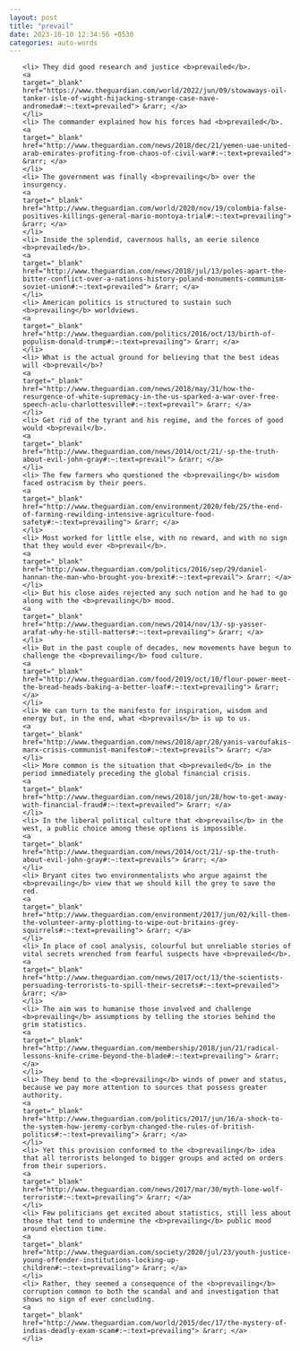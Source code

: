 ```yaml
---
layout: post
title: "prevail"
date: 2023-10-10 12:34:56 +0530
categories: auto-words
---
```

<ol>

    <li> They did good research and justice <b>prevailed</b>.
    <a 
    target="_blank" 
    href="https://www.theguardian.com/world/2022/jun/09/stowaways-oil-tanker-isle-of-wight-hijacking-strange-case-nave-andromeda#:~:text=prevailed"> &rarr; </a>
    </li>
    <li> The commander explained how his forces had <b>prevailed</b>.
    <a 
    target="_blank" 
    href="http://www.theguardian.com/news/2018/dec/21/yemen-uae-united-arab-emirates-profiting-from-chaos-of-civil-war#:~:text=prevailed"> &rarr; </a>
    </li>
    <li> The government was finally <b>prevailing</b> over the insurgency.
    <a 
    target="_blank" 
    href="http://www.theguardian.com/world/2020/nov/19/colombia-false-positives-killings-general-mario-montoya-trial#:~:text=prevailing"> &rarr; </a>
    </li>
    <li> Inside the splendid, cavernous halls, an eerie silence <b>prevailed</b>.
    <a 
    target="_blank" 
    href="http://www.theguardian.com/news/2018/jul/13/poles-apart-the-bitter-conflict-over-a-nations-history-poland-monuments-communism-soviet-union#:~:text=prevailed"> &rarr; </a>
    </li>
    <li> American politics is structured to sustain such <b>prevailing</b> worldviews.
    <a 
    target="_blank" 
    href="http://www.theguardian.com/politics/2016/oct/13/birth-of-populism-donald-trump#:~:text=prevailing"> &rarr; </a>
    </li>
    <li> What is the actual ground for believing that the best ideas will <b>prevail</b>?
    <a 
    target="_blank" 
    href="http://www.theguardian.com/news/2018/may/31/how-the-resurgence-of-white-supremacy-in-the-us-sparked-a-war-over-free-speech-aclu-charlottesville#:~:text=prevail"> &rarr; </a>
    </li>
    <li> Get rid of the tyrant and his regime, and the forces of good would <b>prevail</b>.
    <a 
    target="_blank" 
    href="http://www.theguardian.com/news/2014/oct/21/-sp-the-truth-about-evil-john-gray#:~:text=prevail"> &rarr; </a>
    </li>
    <li> The few farmers who questioned the <b>prevailing</b> wisdom faced ostracism by their peers.
    <a 
    target="_blank" 
    href="http://www.theguardian.com/environment/2020/feb/25/the-end-of-farming-rewilding-intensive-agriculture-food-safety#:~:text=prevailing"> &rarr; </a>
    </li>
    <li> Most worked for little else, with no reward, and with no sign that they would ever <b>prevail</b>.
    <a 
    target="_blank" 
    href="http://www.theguardian.com/politics/2016/sep/29/daniel-hannan-the-man-who-brought-you-brexit#:~:text=prevail"> &rarr; </a>
    </li>
    <li> But his close aides rejected any such notion and he had to go along with the <b>prevailing</b> mood.
    <a 
    target="_blank" 
    href="http://www.theguardian.com/news/2014/nov/13/-sp-yasser-arafat-why-he-still-matters#:~:text=prevailing"> &rarr; </a>
    </li>
    <li> But in the past couple of decades, new movements have begun to challenge the <b>prevailing</b> food culture.
    <a 
    target="_blank" 
    href="http://www.theguardian.com/food/2019/oct/10/flour-power-meet-the-bread-heads-baking-a-better-loaf#:~:text=prevailing"> &rarr; </a>
    </li>
    <li> We can turn to the manifesto for inspiration, wisdom and energy but, in the end, what <b>prevails</b> is up to us.
    <a 
    target="_blank" 
    href="http://www.theguardian.com/news/2018/apr/20/yanis-varoufakis-marx-crisis-communist-manifesto#:~:text=prevails"> &rarr; </a>
    </li>
    <li> More common is the situation that <b>prevailed</b> in the period immediately preceding the global financial crisis.
    <a 
    target="_blank" 
    href="http://www.theguardian.com/news/2018/jun/28/how-to-get-away-with-financial-fraud#:~:text=prevailed"> &rarr; </a>
    </li>
    <li> In the liberal political culture that <b>prevails</b> in the west, a public choice among these options is impossible.
    <a 
    target="_blank" 
    href="http://www.theguardian.com/news/2014/oct/21/-sp-the-truth-about-evil-john-gray#:~:text=prevails"> &rarr; </a>
    </li>
    <li> Bryant cites two environmentalists who argue against the <b>prevailing</b> view that we should kill the grey to save the red.
    <a 
    target="_blank" 
    href="http://www.theguardian.com/environment/2017/jun/02/kill-them-the-volunteer-army-plotting-to-wipe-out-britains-grey-squirrels#:~:text=prevailing"> &rarr; </a>
    </li>
    <li> In place of cool analysis, colourful but unreliable stories of vital secrets wrenched from fearful suspects have <b>prevailed</b>.
    <a 
    target="_blank" 
    href="http://www.theguardian.com/news/2017/oct/13/the-scientists-persuading-terrorists-to-spill-their-secrets#:~:text=prevailed"> &rarr; </a>
    </li>
    <li> The aim was to humanise those involved and challenge <b>prevailing</b> assumptions by telling the stories behind the grim statistics.
    <a 
    target="_blank" 
    href="http://www.theguardian.com/membership/2018/jun/21/radical-lessons-knife-crime-beyond-the-blade#:~:text=prevailing"> &rarr; </a>
    </li>
    <li> They bend to the <b>prevailing</b> winds of power and status, because we pay more attention to sources that possess greater authority.
    <a 
    target="_blank" 
    href="http://www.theguardian.com/politics/2017/jun/16/a-shock-to-the-system-how-jeremy-corbyn-changed-the-rules-of-british-politics#:~:text=prevailing"> &rarr; </a>
    </li>
    <li> Yet this provision conformed to the <b>prevailing</b> idea that all terrorists belonged to bigger groups and acted on orders from their superiors.
    <a 
    target="_blank" 
    href="http://www.theguardian.com/news/2017/mar/30/myth-lone-wolf-terrorist#:~:text=prevailing"> &rarr; </a>
    </li>
    <li> Few politicians get excited about statistics, still less about those that tend to undermine the <b>prevailing</b> public mood around election time.
    <a 
    target="_blank" 
    href="http://www.theguardian.com/society/2020/jul/23/youth-justice-young-offender-institutions-locking-up-children#:~:text=prevailing"> &rarr; </a>
    </li>
    <li> Rather, they seemed a consequence of the <b>prevailing</b> corruption common to both the scandal and and investigation that shows no sign of ever concluding.
    <a 
    target="_blank" 
    href="http://www.theguardian.com/world/2015/dec/17/the-mystery-of-indias-deadly-exam-scam#:~:text=prevailing"> &rarr; </a>
    </li>